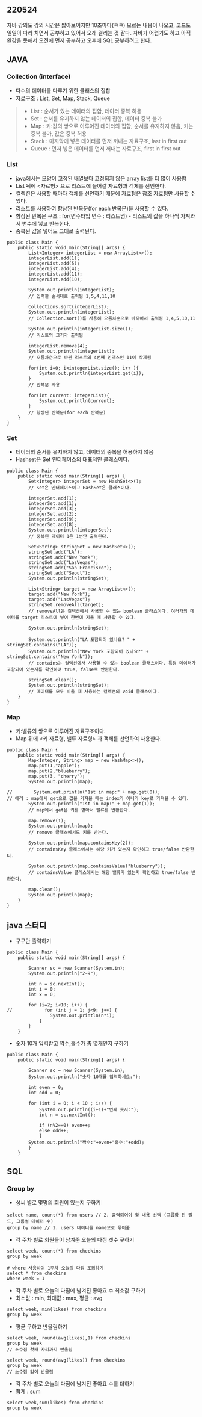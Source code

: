 ## 220524
자바 강의도 강의 시간은 짧아보이지만 10초마다(ㅋㅋ) 모르는 내용이 나오고, 코드도 일일이 따라 치면서 공부하고 있어서 오래 걸리는 것 같다. 자바가 어렵기도 하고 아직 완강을 못해서 오전에 먼저 공부하고 오후에 SQL 공부하려고 한다.

## JAVA
### Collection (interface)
- 다수의 데이터를 다루기 위한 클래스의 집합
- 자료구조 : List, Set, Map, Stack, Queue
> - List : 순서가 있는 데이터의 집합, 데이터 중복 허용
> - Set : 순서를 유지하지 않는 데이터의 집합, 데이터 중복 불가
> - Map : 키:값의 쌍으로 이루어진 데이터의 집합, 순서를 유지하지 않음, 키는 중복 불가, 값은 중복 허용
> - Stack : 마지막에 넣은 데이터를 먼저 꺼내는 자료구조, last in first out
> - Queue : 먼저 넣은 데이터를 먼저 꺼내는 자료구조, first in first out

### List
- java에서는 모양이 고정된 배열보다 고정되지 않은 array list를 더 많이 사용함
- List 뒤에 <자료형> 으로 리스트에 들어갈 자료형과 객체를 선언한다.
- 컬렉션은 사용할 때마다 객체를 선언하기 때문에 자료형은 참조 자료형만 사용할 수 있다.
- 리스트를 사용하여 향상된 반복문(for each 반복문)을 사용할 수 있다.
- 향상된 반복문 구조 : for(변수타입 변수 : 리스트명) - 리스트의 값을 하나씩 가져와서 변수에 넣고 반복한다.
- 중복된 값을 넣어도 그대로 출력된다.

```
public class Main {
    public static void main(String[] args) {
        List<Integer> integerList = new ArrayList<>();
        integerList.add(1);
        integerList.add(5);
        integerList.add(4);
        integerList.add(11);
        integerList.add(10);

        System.out.println(integerList);
        // 입력한 순서대로 출력됨 1,5,4,11,10

        Collections.sort(integerList);
        System.out.println(integerList);
        // Collection.sort()를 사용해 오름차순으로 바뀌어서 출력됨 1,4,5,10,11

        System.out.println(integerList.size());
        // 리스트의 크기가 출력됨

        integerList.remove(4);
        System.out.println(integerList);
        // 오름차순으로 바뀐 리스트의 4번째 인덱스인 11이 삭제됨

        for(int i=0; i<integerList.size(); i++ ){
            System.out.println(integerList.get(i));
        }
        // 반복문 사용

        for(int current: integerList){
            System.out.println(current);
        }
        // 향상된 반복문(for each 반복문)
    }
}
```

### Set
- 데이터의 순서를 유지하지 않고, 데이터의 중복을 허용하지 않음
- Hashset은 Set 인터페이스의 대표적인 클래스이다.
```
public class Main {
    public static void main(String[] args) {
        Set<Integer> integerSet = new HashSet<>();
        // Set은 인터페이스이고 HashSet은 클래스이다.

        integerSet.add(1);
        integerSet.add(1);
        integerSet.add(3);
        integerSet.add(2);
        integerSet.add(9);
        integerSet.add(8);
        System.out.println(integerSet);
        // 중복된 데이터 1은 1번만 출력된다. 

        Set<String> stringSet = new HashSet<>();
        stringSet.add("LA");
        stringSet.add("New York");
        stringSet.add("LasVegas");
        stringSet.add("San Francisco");
        stringSet.add("Seoul");
        System.out.println(stringSet);

        List<String> target = new ArrayList<>();
        target.add("New York");
        target.add("LasVegas");
        stringSet.removeAll(target);
        // removeAll은 컬렉션에서 사용할 수 있는 boolean 클래스이다. 여러개의 데이터를 target 리스트에 넣어 한번에 지울 때 사용할 수 있다.
     
        System.out.println(stringSet);

        System.out.println("LA 포함되어 있나요? " + stringSet.contains("LA"));
        System.out.println("New York 포함되어 있나요?" + stringSet.contains("New York"));
        // contains는 컬렉션에서 사용할 수 있는 boolean 클래스이다. 특정 데이터가 포함되어 있는지를 확인하여 true, false로 반환한다.

        stringSet.clear();
        System.out.println(stringSet);
        // 데이터를 모두 비울 때 사용하는 컬렉션의 void 클래스이다.
    }
}
```

### Map
- 키:밸류의 쌍으로 이루어진 자료구조이다.
- Map 뒤에 <키 자료형, 밸류 자료형> 과 객체를 선언하여 사용한다.
```
public class Main {
    public static void main(String[] args) {
        Map<Integer, String> map = new HashMap<>();
        map.put(1,"apple");
        map.put(2,"blueberry");
        map.put(3, "cherry");
        System.out.println(map);

//        System.out.println("1st in map:" + map.get(0));
// 에러 : map에서 get으로 값을 가져올 때는 index가 아니라 key로 가져올 수 있다.
        System.out.println("1st in map:" + map.get(1));
        // map에서 get은 키를 받아서 밸류를 반환한다.

        map.remove(1);
        System.out.println(map);
        // remove 클래스에서도 키를 받는다.

        System.out.println(map.containsKey(2));
        // containsKey 클래스에서는 해당 키가 있는지 확인하고 true/false 반환한다.

        System.out.println(map.containsValue("blueberry"));
        // containsValue 클래스에서는 해당 밸류가 있는지 확인하고 true/false 반환한다.

        map.clear();
        System.out.println(map);
    }
}
```

## java 스터디
- 구구단 출력하기
```
public class Main {
    public static void main(String[] args) {

        Scanner sc = new Scanner(System.in);
        System.out.println("2~9");

        int n = sc.nextInt();
        int i = 0;
        int x = 0;

        for (i=2; i<10; i++) {
//            for (int j = 1; j<9; j++) {
                System.out.println(n*i);
            }
        }
    }
```
- 숫자 10개 입력받고 짝수,홀수가 총 몇개인지 구하기
```
public class Main {
    public static void main(String[] args) {

        Scanner sc = new Scanner(System.in);
        System.out.println("숫자 10개를 입력하세요:");

        int even = 0;
        int odd = 0;

        for (int i = 0; i < 10 ; i++) {
            System.out.println((i+1)+"번째 숫자:");
            int n = sc.nextInt();

            if (n%2==0) even++;
            else odd++;
            }
        System.out.println("짝수:"+even+"홀수:"+odd);
        }
    }
```


## SQL
### Group by
- 성씨 별로 몇명의 회원이 있는지 구하기
```
select name, count(*) from users // 2. 출력되어야 할 내용 선택 (그룹화 된 필드, 그룹별 데이터 수)
group by name // 1. users 데이터를 name으로 묶어줌
```

- 각 주차 별로 회원들이 남겨준 오늘의 다짐 갯수 구하기
```
select week, count(*) from checkins
group by week

# where 사용하여 1주차 오늘의 다짐 조회하기
select * from checkins
where week = 1
```

- 각 주차 별로 오늘의 다짐에 남겨진 좋아요 수 최소값 구하기
- 최소값 : min, 최대값 : max, 평균 : avg
```
select week, min(likes) from checkins
group by week
```
- 평균 구하고 반올림하기
```
select week, round(avg(likes),1) from checkins
group by week
// 소수점 첫째 자리까지 반올림

select week, round(avg(likes)) from checkins
group by week
// 소수점 없이 반올림
```
- 각 주차 별로 오늘의 다짐에 남겨진 좋아요 수를 더하기
- 합계 : sum
```
select week,sum(likes) from checkins
group by week
```